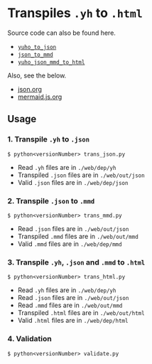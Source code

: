 # Transpiles `.yh` to `.html`

Source code can also be found here.

* [`yuho_to_json`](../../src/secondary/yuho_to_json)
* [`json_to_mmd`](../../src/secondary/json_to_mmd)
* [`yuho_json_mmd_to_html`](../../src/secondary/yuho_json_mmd_to_html)

Also, see the below.

* [json.org](https://www.json.org/json-en.html)
* [mermaid.js.org](https://mermaid.js.org/)

## Usage  

### 1. Transpile `.yh` to `.json`

```console
$ python<versionNumber> trans_json.py
```

* Read `.yh` files are in `./web/dep/yh`
* Transpiled `.json` files are in `./web/out/json`
* Valid `.json` files are in `./web/dep/json`

### 2. Transpile `.json` to `.mmd`

```console
$ python<versionNumber> trans_mmd.py
```

* Read `.json` files are in `./web/out/json`
* Transpiled `.mmd` files are in `./web/out/mmd`
* Valid `.mmd` files are in `./web/dep/mmd`

### 3. Transpile `.yh`, `.json` and `.mmd` to `.html`

```console
$ python<versionNumber> trans_html.py
```

* Read `.yh` files are in `./web/dep/yh`
* Read `.json` files are in `./web/out/json`
* Read `.mmd` files are in `./web/out/mmd`
* Transpiled `.html` files are in `./web/out/html`
* Valid `.html` files are in `./web/dep/html`

### 4. Validation

```console
$ python<versionNumber> validate.py
```